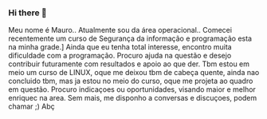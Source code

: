 ### Hi there 👋 

Meu nome é Mauro..
Atualmente sou da área operacional..
Comecei recentemente um curso de  Segurança da informação e programação esta na minha grade.]
Ainda que eu tenha total interesse, encontro muita dificuldade com a programação.
Procuro ajuda na questão e desejo contribuir futuramente  com resultados e apoio ao que der.
Tbm estou em meio um curso de LINUX, oque me deixou tbm de cabeça quente, ainda nao concluido tbm,
mas ja estou no meio do curso, oque me projeta ao quadro em questão.
Procuro indicaçoes ou oportunidades, visando maior e melhor enriquec na area.
Sem mais, me disponho a conversas e discuçoes, podem chamar ;)
Abç 

<!--
**m4ur0sb/m4ur0sb** is a ✨ _special_ ✨ repository because its `README.md` (this file) appears on your GitHub profile.

Here are some ideas to get you started:

- 🔭 I’m currently working on ...
- 🌱 I’m currently learning ...
- 👯 I’m looking to collaborate on ...
- 🤔 I’m looking for help with ...
- 💬 Ask me about ...
- 📫 How to reach me: ...
- 😄 Pronouns: ...
- ⚡ Fun fact: ...
-->
